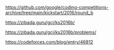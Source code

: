 https://github.com/google/coding-competitions-archive/tree/main/kickstart/2016/round_b

https://zibada.guru/gcj/ks2016b/

https://zibada.guru/gcj/ks2016b/problems/

https://codeforces.com/blog/entry/46812
